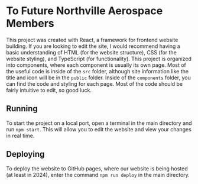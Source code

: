 # To Future Northville Aerospace Members

This project was created with React, a framework for frontend website building. If you are looking to edit the site, I would recommend having a basic understanding of HTML (for the website structure), CSS (for the website styling), and TypeScript (for functionality). This project is organized into components, where each component is usually its own page. Most of the useful code is inside of the `src` folder, although site information like the title and icon will be in the `public` folder. Inside of the `components` folder, you can find the code and styling for each page. Most of the code should be fairly intuitive to edit, so good luck.

## Running
To start the project on a local port, open a terminal in the main directory and run `npm start`. This will allow you to edit the website and view your changes in real time.

## Deploying
To deploy the website to GitHub pages, where our website is being hosted (at least in 2024), enter the command `npm run deploy` in the main directory.
